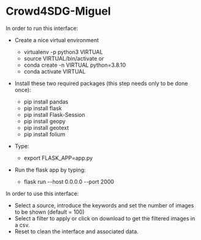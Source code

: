 # Crowd4SDG-Miguel
In order to run this interface:

- Create a nice virtual environment 
   - virtualenv -p python3 VIRTUAL
   - source VIRTUAL/bin/activate
  or
   - conda create -n VIRTUAL python=3.8.10
   - conda activate VIRTUAL

- Install these two required packages (this step needs only to be done once):
   - pip install pandas
   - pip install flask
   - pip install Flask-Session
   - pip install geopy
   - pip install geotext
   - pip install folium
- Type: 
   - export FLASK_APP=app.py
- Run the flask app by typing:
   - flask run --host 0.0.0.0 --port 2000


In order to use this interface:
- Select a source, introduce the keywords and set the number of images to be shown (default = 100)
- Select a filter to apply or click on download to get the filtered images in a csv.
- Reset to clean the interface and associated data.
